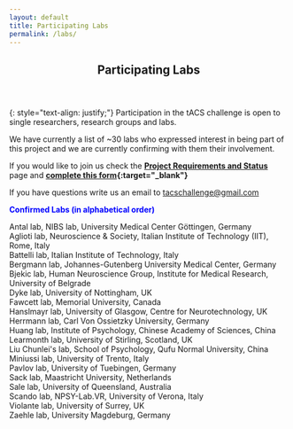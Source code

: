 ```yaml
---
layout: default
title: Participating Labs
permalink: /labs/
---
```

<header>
<h2>Participating Labs</h2>
</header>

{: style="text-align: justify;"}
Participation in the tACS challenge is open to single researchers, research groups and labs. 

We have currently a list of ~30 labs who expressed interest in being part of this project and we are currently confirming with them their involvement.

If you would like to join us check the **[Project Requirements and Status](/proj_status/)** page and **[complete this form](https://docs.google.com/forms/d/e/1FAIpQLSfl09vX_z2ynfikETqInRdvYvAekUlJTSuJbqJ1qwbkD73Vpg/viewform?usp=sharing){:target="_blank"}**

If you have questions write us an email to [tacschallenge@gmail.com](mailto:tacschallenge@gmail.com)


<span style="color:blue"><b>Confirmed Labs (in alphabetical order)</b></span><br>

Antal lab, NIBS lab, University Medical Center Göttingen, Germany<br>
Aglioti lab, Neuroscience & Society, Italian Institute of Technology (IIT), Rome, Italy<br>
Battelli lab, Italian Institute of Technology, Italy<br>
Bergmann lab, Johannes-Gutenberg University Medical Center, Germany<br>
Bjekic lab, Human Neuroscience Group, Institute for Medical Research, University of Belgrade<br>
Dyke lab, University of Nottingham, UK<br>
Fawcett lab, Memorial University, Canada<br>
Hanslmayr lab, University of Glasgow, Centre for Neurotechnology, UK<br>
Herrmann lab, Carl Von Ossietzky University, Germany<br>
Huang lab, Institute of Psychology, Chinese Academy of Sciences, China<br>
Learmonth lab, University of Stirling, Scotland, UK<br>
Liu Chunlei's lab, School of Psychology, Qufu Normal University, China<br>
Miniussi lab, University of Trento, Italy<br>
Pavlov lab, University of Tuebingen, Germany<br>
Sack lab, Maastricht University, Netherlands<br>
Sale lab, University of Queensland, Australia<br>
Scando lab, NPSY-Lab.VR, University of Verona, Italy<br>
Violante lab, University of Surrey, UK<br>
Zaehle lab, University Magdeburg, Germany<br>



 